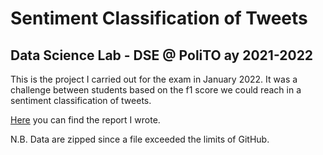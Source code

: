 # Sentiment Classification of Tweets
## Data Science Lab - DSE @ PoliTO ay 2021-2022
This is the project I carried out for the exam in January 2022. It was a challenge between students based on the f1 score we could reach in a sentiment classification of tweets.

[Here](https://github.com/pietrocagnasso/Polito-MSc/blob/main/Data%20Science%20Lab:%20Processes%20and%20Methods/Report.pdf) you can find the report I wrote.

N.B. Data are zipped since a file exceeded the limits of GitHub.
